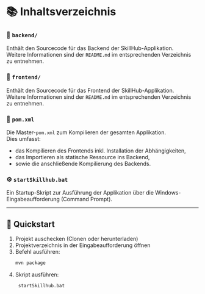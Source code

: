 # 📚 Inhaltsverzeichnis

### 📁 `backend/`
Enthält den Sourcecode für das Backend der SkillHub-Applikation.  
Weitere Informationen sind der `README.md` im entsprechenden Verzeichnis zu entnehmen.

### 📁 `frontend/`
Enthält den Sourcecode für das Frontend der SkillHub-Applikation.  
Weitere Informationen sind der `README.md` im entsprechenden Verzeichnis zu entnehmen.

### 📝 `pom.xml`
Die Master-`pom.xml` zum Kompilieren der gesamten Applikation.  
Dies umfasst:
- das Kompilieren des Frontends inkl. Installation der Abhängigkeiten,
- das Importieren als statische Ressource ins Backend,
- sowie die anschließende Kompilierung des Backends.

### ⚙️ `startSkillhub.bat`
Ein Startup-Skript zur Ausführung der Applikation über die Windows-Eingabeaufforderung (Command Prompt).

---

## 🚀 Quickstart

1. Projekt auschecken (Clonen oder herunterladen)
2. Projektverzeichnis in der Eingabeaufforderung öffnen
3. Befehl ausführen:  
   ```bash
   mvn package
4. Skript ausführen:
   ```bash
    startSkillhub.bat
